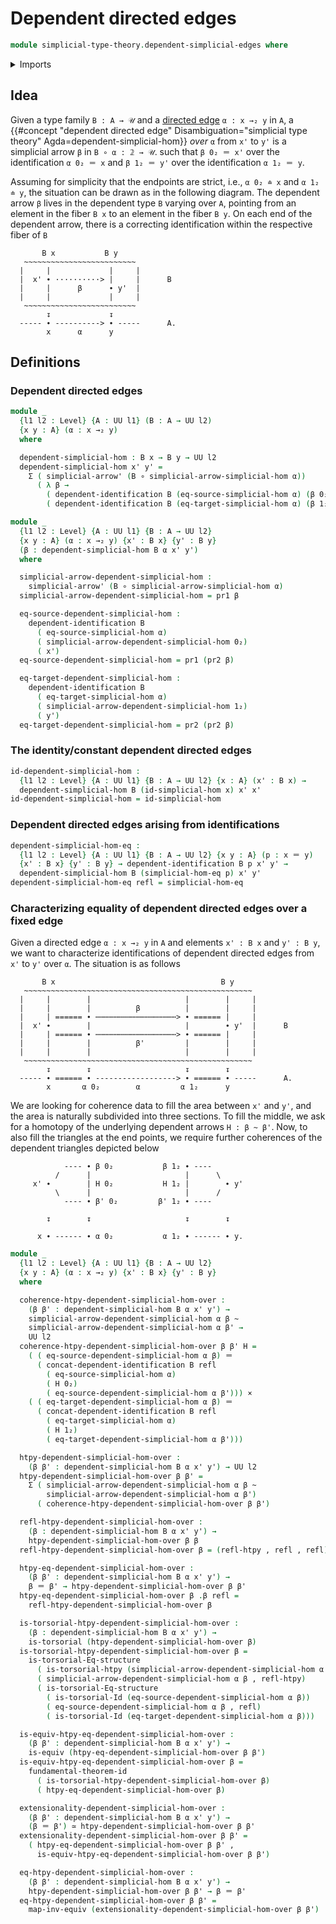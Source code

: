 # Dependent directed edges

```agda
module simplicial-type-theory.dependent-simplicial-edges where
```

<details><summary>Imports</summary>

```agda
open import foundation.cartesian-product-types
open import foundation.contractible-types
open import foundation.dependent-identifications
open import foundation.dependent-pair-types
open import foundation.equality-dependent-pair-types
open import foundation.equivalences
open import foundation.function-extensionality
open import foundation.function-types
open import foundation.fundamental-theorem-of-identity-types
open import foundation.homotopies
open import foundation.homotopy-induction
open import foundation.identity-types
open import foundation.structure-identity-principle
open import foundation.torsorial-type-families
open import foundation.universe-levels

open import orthogonal-factorization-systems.extensions-of-maps

open import simplicial-type-theory.directed-edges
open import simplicial-type-theory.directed-interval-type
open import simplicial-type-theory.simplicial-arrows
```

</details>

## Idea

Given a type family `B : A → 𝒰` and a
[directed edge](simplicial-type-theory.directed-edges.md) `α : x →₂ y` in `A`, a
{{#concept "dependent directed edge" Disambiguation="simplicial type theory" Agda=dependent-simplicial-hom}}
_over_ `α` from `x'` to `y'` is a simplicial arrow `β` in `B ∘ α : 𝟚 → 𝒰`. such
that `β 0₂ ＝ x'` over the identification `α 0₂ ＝ x` and `β 1₂ ＝ y'` over the
identification `α 1₂ ＝ y`.

Assuming for simplicity that the endpoints are strict, i.e., `α 0₂ ≐ x` and
`α 1₂ ≐ y`, the situation can be drawn as in the following diagram. The
dependent arrow `β` lives in the dependent type `B` varying over `A`, pointing
from an element in the fiber `B x` to an element in the fiber `B y`. On each end
of the dependent arrow, there is a correcting identification within the
respective fiber of `B`

```text
       B x           B y
   ~~~~~~~~~~~~~~~~~~~~~~~~~
  |     |             |     |
  |  x' ∙ ··········> |     |      B
  |     |      β      ∙ y'  |
  |     |             |     |
   ~~~~~~~~~~~~~~~~~~~~~~~~~
        ↧             ↧
  ----- ∙ ----------> ∙ -----      A.
        x      α      y
```

## Definitions

### Dependent directed edges

```agda
module _
  {l1 l2 : Level} {A : UU l1} (B : A → UU l2)
  {x y : A} (α : x →₂ y)
  where

  dependent-simplicial-hom : B x → B y → UU l2
  dependent-simplicial-hom x' y' =
    Σ ( simplicial-arrow' (B ∘ simplicial-arrow-simplicial-hom α))
      ( λ β →
        ( dependent-identification B (eq-source-simplicial-hom α) (β 0₂) x') ×
        ( dependent-identification B (eq-target-simplicial-hom α) (β 1₂) y'))

module _
  {l1 l2 : Level} {A : UU l1} {B : A → UU l2}
  {x y : A} (α : x →₂ y) {x' : B x} {y' : B y}
  (β : dependent-simplicial-hom B α x' y')
  where

  simplicial-arrow-dependent-simplicial-hom :
    simplicial-arrow' (B ∘ simplicial-arrow-simplicial-hom α)
  simplicial-arrow-dependent-simplicial-hom = pr1 β

  eq-source-dependent-simplicial-hom :
    dependent-identification B
      ( eq-source-simplicial-hom α)
      ( simplicial-arrow-dependent-simplicial-hom 0₂)
      ( x')
  eq-source-dependent-simplicial-hom = pr1 (pr2 β)

  eq-target-dependent-simplicial-hom :
    dependent-identification B
      ( eq-target-simplicial-hom α)
      ( simplicial-arrow-dependent-simplicial-hom 1₂)
      ( y')
  eq-target-dependent-simplicial-hom = pr2 (pr2 β)
```

### The identity/constant dependent directed edges

```agda
id-dependent-simplicial-hom :
  {l1 l2 : Level} {A : UU l1} {B : A → UU l2} {x : A} (x' : B x) →
  dependent-simplicial-hom B (id-simplicial-hom x) x' x'
id-dependent-simplicial-hom = id-simplicial-hom
```

### Dependent directed edges arising from identifications

```agda
dependent-simplicial-hom-eq :
  {l1 l2 : Level} {A : UU l1} {B : A → UU l2} {x y : A} (p : x ＝ y)
  {x' : B x} {y' : B y} → dependent-identification B p x' y' →
  dependent-simplicial-hom B (simplicial-hom-eq p) x' y'
dependent-simplicial-hom-eq refl = simplicial-hom-eq
```

### Characterizing equality of dependent directed edges over a fixed edge

Given a directed edge `α : x →₂ y` in `A` and elements `x' : B x` and
`y' : B y`, we want to characterize identifications of dependent directed edges
from `x'` to `y'` over `α`. The situation is as follows

```text
       B x                                     B y
   ~~~~~~~~~~~~~~~~~~~~~~~~~~~~~~~~~~~~~~~~~~~~~~~~~~~
  |     |        |                     |        |     |
  |     |        |          β          |        |     |
  |     | ====== ∙ ⋯⋯⋯⋯⋯⋯⋯⋯⋯⋯⋯⋯⋯⋯⋯⋯⋯⋯> ∙ ====== |     |
  |  x' ∙        |                     |        ∙ y'  |      B
  |     | ====== ∙ ⋯⋯⋯⋯⋯⋯⋯⋯⋯⋯⋯⋯⋯⋯⋯⋯⋯⋯> ∙ ====== |     |
  |     |        |          β'         |        |     |
  |     |        |                     |        |     |
   ~~~~~~~~~~~~~~~~~~~~~~~~~~~~~~~~~~~~~~~~~~~~~~~~~~~
        ↧        ↧                     ↧        ↧
  ----- ∙ ====== ∙ ------------------> ∙ ====== ∙ -----      A.
        x       α 0₂        α         α 1₂      y
```

We are looking for coherence data to fill the area between `x'` and `y'`, and
the area is naturally subdivided into three sections. To fill the middle, we ask
for a homotopy of the underlying dependent arrows `H : β ~ β'`. Now, to also
fill the triangles at the end points, we require further coherences of the
dependent triangles depicted below

```text
            ---- ∙ β 0₂           β 1₂ ∙ ----
          /      |                     |      \
     x' ∙        | H 0₂           H 1₂ |        ∙ y'
          \      |                     |      /
            ---- ∙ β' 0₂         β' 1₂ ∙ ----

        ↧        ↧                     ↧        ↧

      x ∙ ------ ∙ α 0₂           α 1₂ ∙ ------ ∙ y.
```

```agda
module _
  {l1 l2 : Level} {A : UU l1} {B : A → UU l2}
  {x y : A} (α : x →₂ y) {x' : B x} {y' : B y}
  where

  coherence-htpy-dependent-simplicial-hom-over :
    (β β' : dependent-simplicial-hom B α x' y') →
    simplicial-arrow-dependent-simplicial-hom α β ~
    simplicial-arrow-dependent-simplicial-hom α β' →
    UU l2
  coherence-htpy-dependent-simplicial-hom-over β β' H =
    ( ( eq-source-dependent-simplicial-hom α β) ＝
      ( concat-dependent-identification B refl
        ( eq-source-simplicial-hom α)
        ( H 0₂)
        ( eq-source-dependent-simplicial-hom α β'))) ×
    ( ( eq-target-dependent-simplicial-hom α β) ＝
      ( concat-dependent-identification B refl
        ( eq-target-simplicial-hom α)
        ( H 1₂)
        ( eq-target-dependent-simplicial-hom α β')))

  htpy-dependent-simplicial-hom-over :
    (β β' : dependent-simplicial-hom B α x' y') → UU l2
  htpy-dependent-simplicial-hom-over β β' =
    Σ ( simplicial-arrow-dependent-simplicial-hom α β ~
        simplicial-arrow-dependent-simplicial-hom α β')
      ( coherence-htpy-dependent-simplicial-hom-over β β')

  refl-htpy-dependent-simplicial-hom-over :
    (β : dependent-simplicial-hom B α x' y') →
    htpy-dependent-simplicial-hom-over β β
  refl-htpy-dependent-simplicial-hom-over β = (refl-htpy , refl , refl)

  htpy-eq-dependent-simplicial-hom-over :
    (β β' : dependent-simplicial-hom B α x' y') →
    β ＝ β' → htpy-dependent-simplicial-hom-over β β'
  htpy-eq-dependent-simplicial-hom-over β .β refl =
    refl-htpy-dependent-simplicial-hom-over β

  is-torsorial-htpy-dependent-simplicial-hom-over :
    (β : dependent-simplicial-hom B α x' y') →
    is-torsorial (htpy-dependent-simplicial-hom-over β)
  is-torsorial-htpy-dependent-simplicial-hom-over β =
    is-torsorial-Eq-structure
      ( is-torsorial-htpy (simplicial-arrow-dependent-simplicial-hom α β))
      ( simplicial-arrow-dependent-simplicial-hom α β , refl-htpy)
      ( is-torsorial-Eq-structure
        ( is-torsorial-Id (eq-source-dependent-simplicial-hom α β))
        ( eq-source-dependent-simplicial-hom α β , refl)
        ( is-torsorial-Id (eq-target-dependent-simplicial-hom α β)))

  is-equiv-htpy-eq-dependent-simplicial-hom-over :
    (β β' : dependent-simplicial-hom B α x' y') →
    is-equiv (htpy-eq-dependent-simplicial-hom-over β β')
  is-equiv-htpy-eq-dependent-simplicial-hom-over β =
    fundamental-theorem-id
      ( is-torsorial-htpy-dependent-simplicial-hom-over β)
      ( htpy-eq-dependent-simplicial-hom-over β)

  extensionality-dependent-simplicial-hom-over :
    (β β' : dependent-simplicial-hom B α x' y') →
    (β ＝ β') ≃ htpy-dependent-simplicial-hom-over β β'
  extensionality-dependent-simplicial-hom-over β β' =
    ( htpy-eq-dependent-simplicial-hom-over β β' ,
      is-equiv-htpy-eq-dependent-simplicial-hom-over β β')

  eq-htpy-dependent-simplicial-hom-over :
    (β β' : dependent-simplicial-hom B α x' y') →
    htpy-dependent-simplicial-hom-over β β' → β ＝ β'
  eq-htpy-dependent-simplicial-hom-over β β' =
    map-inv-equiv (extensionality-dependent-simplicial-hom-over β β')
```
